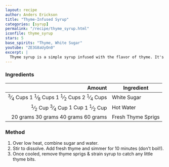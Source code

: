 ```yaml
---
layout: recipe
author: Anders Erickson
title: "Thyme-Infused Syrup"
categories: [syrup]
permalink: "/recipe/thyme_syrup.html"
iconfile: thyme_syrup
stars: 5
base_spirits: "Thyme, White Sugar"
youtube: "ZE3G8aUyOn0"
excerpt: |
  Thyme syrup is a simple syrup infused with the flavor of thyme. It's a versatile ingredient that can be used in a variety of drinks and dishes.
---
```


### Ingredients

|    Amount | Ingredient         |
| --------: | ------------------ |
| <span class="onex active"> <sup>3</sup>&frasl;<sub>4</sub> Cups </span> <span class="onehalfx">1 <sup>1</sup>&frasl;<sub>8</sub> Cups </span> <span class="twox">1 <sup>1</sup>&frasl;<sub>2</sub> Cups </span> <span class="threex">2 <sup>1</sup>&frasl;<sub>4</sub> Cups </span>| White Sugar        |
|   <span class="onex active"> <sup>1</sup>&frasl;<sub>2</sub> Cup </span> <span class="onehalfx"> <sup>3</sup>&frasl;<sub>4</sub> Cup </span> <span class="twox">1 Cup </span> <span class="threex">1 <sup>1</sup>&frasl;<sub>2</sub> Cup </span>| Hot Water          |
|  <span class="onex active">20 grams </span> <span class="onehalfx">30 grams </span> <span class="twox">40 grams </span> <span class="threex">60 grams </span>| Fresh Thyme Sprigs |

### Method

1. Over low heat, combine sugar and water.
2. Stir to dissolve. Add fresh thyme and simmer for 10 minutes (don't boil!).
3. Once cooled, remove thyme sprigs & strain syrup to catch any little thyme bits.

    
<script type="application/ld+json">
{
  "@context": "https://schema.org",
  "@type": "Recipe",
  "author": "{{ page.author }}",
  "description": "{{ page.excerpt }}",
  "image": "{% for ingredient in site.data[page.iconfile].images.ingredient limit: 1 %}{{ ingredient.url }}{% endfor %}",
  "recipeIngredient": [
  ],
  "name": "{{ page.title }}",
  "recipeInstructions": "",
  "recipeYield": "1 cocktail"
}
</script>

    